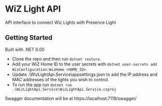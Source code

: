 # WiZ Light API

API interface to connect Wiz Lights with Presence Light

## Getting Started

Built with .NET 6.00

- Clone the repo and then run `dotnet restore`. 
- Add your WiZ Home ID to the user secrets with `dotnet user-secrets add WizConfiguration:WizHome <HOME_ID>`.
- Update .\WizLightApi.Service\appsettings.json to add the IP address and MAC addresses of the lights you wish to control.
- To run the app run `dotnet run .\WizLightApi.Service\WizLightApi.Service.csproj`

Swagger documentation will be at https://localhost:7119/swagger/

